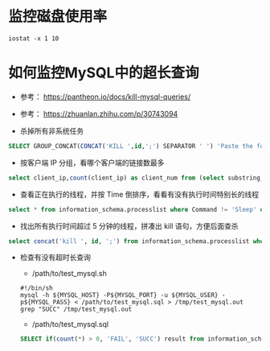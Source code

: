 # 监控磁盘使用率
```shell
iostat -x 1 10
```
# 如何监控MySQL中的超长查询
* 参考： https://pantheon.io/docs/kill-mysql-queries/
* 参考： https://zhuanlan.zhihu.com/p/30743094

* 杀掉所有非系统任务
```sql
SELECT GROUP_CONCAT(CONCAT('KILL ',id,';') SEPARATOR ' ') 'Paste the following query to kill all processes' FROM information_schema.processlist WHERE user<>'system user'\G
```

* 按客户端 IP 分组，看哪个客户端的链接数最多
```sql
select client_ip,count(client_ip) as client_num from (select substring_index(host,':' ,1) as client_ip from processlist ) as connect_info group by client_ip order by client_num desc;
```

* 查看正在执行的线程，并按 Time 倒排序，看看有没有执行时间特别长的线程
```sql
select * from information_schema.processlist where Command != 'Sleep' order by Time desc;
```

* 找出所有执行时间超过 5 分钟的线程，拼凑出 kill 语句，方便后面查杀
```sql
select concat('kill ', id, ';') from information_schema.processlist where Command != 'Sleep' and Time > 300 order by Time desc;
```

* 检查有没有超时长查询

    * /path/to/test_mysql.sh
    ```shell
    #!/bin/sh
    mysql -h ${MYSQL_HOST} -P${MYSQL_PORT} -u ${MYSQL_USER} -p${MYSQL_PASS} < /path/to/test_mysql.sql > /tmp/test_mysql.out
    grep "SUCC" /tmp/test_mysql.out
    ```
    * /path/to/test_mysql.sql
    ```sql
    SELECT if(count(*) > 0, 'FAIL', 'SUCC') result from information_schema.processlist where Command != 'Sleep' and Time > 120
    ```
